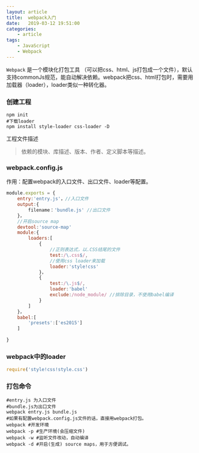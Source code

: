```yaml
---
layout: article
title:	webpack入门
date:	2019-03-12 19:51:00
categories:
    - article
tags:
    - JavaScript
    - Webpack
---
```


`Webpack` 是一个模块化打包工具 （可以把css、html、js打包成一个文件），默认支持commonJs规范，能自动解决依赖。webpack把css、html打包时，需要用加载器（loader），loader类似一种转化器。

### 创建工程

~~~shell
npm init
#下载loader
npm install style-loader css-loader -D
~~~

工程文件描述

> 依赖的模块、库描述、版本、作者、定义脚本等描述。

### webpack.config.js

作用：配置webpack的入口文件、出口文件、loader等配置。

~~~javascript
module.exports = {
    entry:'entry.js'，//入口文件
    output:{
    	filename：'bundle.js' //出口文件
	}，
    //开启source map
    devtool:'source-map'
    module:{
        loaders:[
            {
            	//正则表达式，以.CSS结尾的文件
            	test:/\.css$/,
           	 	//使用css loader来加载
            	loader:'style!css'
            }，
            {
            	test:/\.js$/,
            	loader:'babel'
            	exclude:/node_module/ //排除目录，不使用babel编译
            }
        ]
    }，
    babel:[
        'presets':['es2015']
    ]
    
}
~~~



### webpack中的loader

~~~javascript
require('style!css!style.css')
~~~

### 打包命令

~~~shell
#entry.js 为入口文件
#bundle.js为出口文件
webpack entry.js bundle.js
#如果有配置webpack.config.js文件的话，直接用webpack打包。
webpack #开发环境
webpack -p #生产环境(会压缩文件)
webpack -w #监听文件改动，自动编译
webpack -d #开启(生成) source maps，用于方便调试。


~~~

